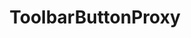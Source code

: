 ---
title: ToolbarButtonProxy
taxonomy:
    category:
        - docs
visible: true
highlight:
    enabled: false
---